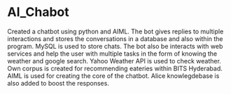 # AI_Chabot
Created a chatbot using python and AIML. The bot gives replies to multiple interactions and
stores the conversations in a database and also within the program. 
MySQL is used to store chats.
The bot also be interacts with web services and help the user with multiple tasks in the form of knowing the weather and google search. Yahoo Weather API is used to check weather.
Own corpus is created for recommending eateries within BITS Hyderabad. AIML is used for creating the core of the chatbot.
Alice knowlegdebase is also added to boost the responses.
